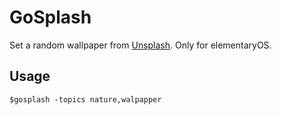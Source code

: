 # GoSplash
Set a random wallpaper from [Unsplash](https://unsplash.com). Only for elementaryOS.

## Usage
```
$gosplash -topics nature,walpapper
```
